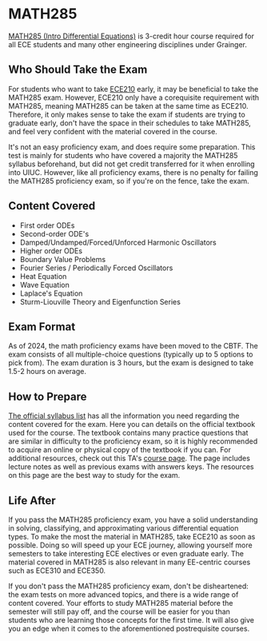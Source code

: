 # MATH285

[MATH285 (Intro Differential Equations)](../Course%20Wiki/MATH%20Course%20Offerings/MATH285.md) is 3-credit hour course required for all ECE students and many other engineering disciplines under Grainger.

## Who Should Take the Exam

For students who want to take [ECE210](../Course%20Wiki/ECE%20Course%20Offerings/ECE210.md) early, it may be beneficial to take the MATH285 exam. However, ECE210 only have a corequisite requirement with MATH285, meaning MATH285 can be taken at the same time as ECE210. Therefore, it only makes sense to take the exam if students are trying to graduate early, don't have the space in their schedules to take MATH285, and feel very confident with the material covered in the course.

It's not an easy proficiency exam, and does require some preparation. This test is mainly for students who have covered a majority the MATH285 syllabus beforehand, but did not get credit transferred for it when enrolling into UIUC. However, like all proficiency exams, there is no penalty for failing the MATH285 proficiency exam, so if you're on the fence, take the exam.

## Content Covered

- First order ODEs
- Second-order ODE's
- Damped/Undamped/Forced/Unforced Harmonic Oscillators
- Higher order ODEs
- Boundary Value Problems
- Fourier Series / Periodically Forced Oscillators
- Heat Equation
- Wave Equation
- Laplace's Equation
- Sturm-Liouville Theory and Eigenfunction Series

## Exam Format

As of 2024, the math proficiency exams have been moved to the CBTF. The exam consists of all multiple-choice questions (typically up to 5 options to pick from). The exam duration is 3 hours, but the exam is designed to take 1.5-2 hours on average.

## How to Prepare

[The official syllabus list](https://math.illinois.edu/resources/syllabus-math-285) has all the information you need regarding the content covered for the exam. Here you can details on the official textbook used for the course. The textbook contains many practice questions that are similar in difficulty to the proficiency exam, so it is highly recommended to acquire an online or physical copy of the textbook if you can. For additional resources, check out this TA's [course page](https://daesungk.github.io/teaching/math285-f20-uiuc/). The page includes lecture notes as well as previous exams with answers keys. The resources on this page are the best way to study for the exam.

## Life After

If you pass the MATH285 proficiency exam, you have a solid understanding in solving, classifying, and approximating various differential equation types. To make the most the material in MATH285, take ECE210 as soon as possible. Doing so will speed up your ECE journey, allowing yourself more semesters to take interesting ECE electives or even graduate early. The material covered in MATH285 is also relevant in many EE-centric courses such as ECE310 and ECE350.

If you don't pass the MATH285 proficiency exam, don't be disheartened: the exam tests on more advanced topics, and there is a wide range of content covered. Your efforts to study MATH285 material before the semester will still pay off, and the course will be easier for you than students who are learning those concepts for the first time. It will also give you an edge when it comes to the aforementioned postrequisite courses.
